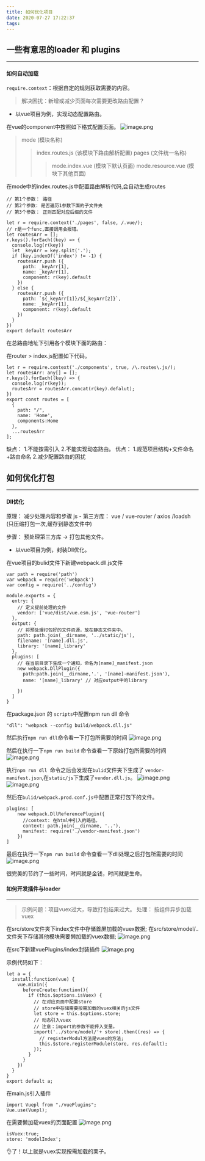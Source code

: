 ```yaml
---
title: 如何优化项目
date: 2020-07-27 17:22:37
tags:
---
```




## 一些有意思的loader 和 plugins
---

#### 如何自动加载
`require.context`：根据自定的规则获取需要的内容。

> 解决困扰：新增或减少页面每次需要更改路由配置？

* 以vue项目为例，实现动态配置路由。

在vue的component中按照如下格式配置页面。
![image.png](https://upload-images.jianshu.io/upload_images/11846892-47016d33b4647d29.png?imageMogr2/auto-orient/strip%7CimageView2/2/w/1240)

> mode (模块名称)
>> index.routes.js (该模块下路由解析配置)
>> pages (文件统一名称)
>>> mode.index.vue (模块下默认页面)
>>> mode.resource.vue  (模块下其他页面)

在mode中的index.routes.js中配置路由解析代码,会自动生成routes
```
// 第1个参数： 路径
// 第2个参数: 是否遍历1参数下面的子文件夹
// 第3个参数： 正则匹配对应后缀的文件

let r = require.context('./pages', false, /.vue/);
// r是一个func,直接调用会报错。
let routesArr = [];
r.keys().forEach((key) => {
  console.log(r(key))
  let _keyArr = key.split('.');
  if (key.indexOf('index') != -1) {
    routesArr.push ({
      path: _keyArr[1],
      name: _keyArr[1],
      component: r(key).default
    })
  } else {
    routesArr.push ({
      path: `${_keyArr[1]}/${_keyArr[2]}`,
      name: _keyArr[1],
      component: r(key).default
    })
  }
})
export default routesArr
```
在总路由地址下引用各个模块下面的路由：

在router > index.js配置如下代码。
```
let r = require.context('./components', true, /\.routes\.js/);
let routesArr: any[] = [];
r.keys().forEach((key) => {
  console.log(r(key));
  routesArr = routesArr.concat(r(key).defalut);
})
export const routes = [
  {
    path: "/",
    name: 'Home',
    components:Home
  },
  ...routesArr
];
```
缺点： 
  1.不能按需引入
  2.不能实现动态路由。
优点：
  1.规范项目结构+文件命名+路由命名
  2.减少配置路由的困扰

## 如何优化打包
---


#### Dll优化
原理： 减少处理内容和步骤
js - 第三方库： vue / vue-router / axios /loadsh (只压缩打包一次,缓存到静态文件中)

步骤： 预处理第三方库 -> 打包其他文件。

* 以vue项目为例，封装Dll优化。

在vue项目的bulid文件下新建webpack.dll.js文件
```
var path = require('path')
var webpack = require('webpack')
var config = require('../config')

module.exports = {
  entry: {
    // 定义提前处理的文件
    vendor: ['vue/dist/vue.esm.js', 'vue-router']
  },
  output: {
    // 将预处理打包好的文件资源，放在静态文件夹中。
    path: path.join(__dirname, '../static/js'),
    filename: '[name].dll.js',
    library: '[name]_library'
  },
  plugins: [
    // 在当前目录下生成一个通知，命名为[name]_manifest.json
    new webpack.DllPlugin({
      path:path.join(__dirname,'.', '[name]-manifest.json'),
      name: '[name]_library' // 对应output中的library

    })
  ]
}
```
在package.json 的 `scripts`中配置npm run dll 命令
```
"dll": "webpack --config build/webpack.dll.js"
```

然后执行`npm run dll`命令看一下打包所需要的时间
![image.png](https://upload-images.jianshu.io/upload_images/11846892-fafb831343c335b4.png?imageMogr2/auto-orient/strip%7CimageView2/2/w/1240)


然后在执行一下`npm run build` 命令查看一下原始打包所需要的时间
![image.png](https://upload-images.jianshu.io/upload_images/11846892-d5d9ff566fdbde19.png?imageMogr2/auto-orient/strip%7CimageView2/2/w/1240)


执行`npm run dll `命令之后会发现在`bulid`文件夹下生成了
`vendor-manifest.json`,在`static/js`下生成了`vendor.dll.js`。
![image.png](https://upload-images.jianshu.io/upload_images/11846892-4cf356217f7b1eb0.png?imageMogr2/auto-orient/strip%7CimageView2/2/w/1240)
![image.png](https://upload-images.jianshu.io/upload_images/11846892-4e1610e26c92530e.png?imageMogr2/auto-orient/strip%7CimageView2/2/w/1240)

然后在`bulid/webpack.prod.conf.js`中配置正常打包下的文件。

```
plugins: [
    new webpack.DllReferencePlugin({
      //context: 在html中引入的路径。
      context: path.join(__dirname, '..'),
      manifest: require('./vendor-manifest.json')
    })
]
```
最后在执行一下`npm run build` 命令查看一下dll处理之后打包所需要的时间
![image.png](https://upload-images.jianshu.io/upload_images/11846892-cd9552fdd529d347.png?imageMogr2/auto-orient/strip%7CimageView2/2/w/1240)


很完美的节约了一些时间，时间就是金钱，时间就是生命。
#### 如何开发插件与loader
---

> 示例问题：项目vuex过大，导致打包结果过大。
> 处理： 按组件异步加载vuex

在src/store文件夹下index文件中存储首屏加载的vuex数据;
在src/store/model/.. 文件夹下存储其他模块需要懒加载的vuex数据;
![image.png](https://upload-images.jianshu.io/upload_images/11846892-5b5262f39bc46f2c.png?imageMogr2/auto-orient/strip%7CimageView2/2/w/1240)

在src下新建vuePlugins/index封装插件
![image.png](https://upload-images.jianshu.io/upload_images/11846892-8799f362b4bdfdff.png?imageMogr2/auto-orient/strip%7CimageView2/2/w/1240)

示例代码如下：
```
let a = {
  install:function(vue) {
    vue.mixin({
      beforeCreate:function(){
        if (this.$options.isVuex) {
          // 在对应页面中配置store
          // store中存储需要按需加载的vuex相关的js文件
          let store = this.$options.store;
          // 动态引入vuex
          // 注意：import的参数不能传入变量。
          import('../store/model/'+ store).then((res) => {
            // registerModul方法是vuex的方法;
            this.$store.registerModule(store, res.default);
          });
        }
      }
    })
  }
}
export default a;
```
在main.js引入插件
```
import Vuepl from "./vuePlugins";
Vue.use(Vuepl);
```
在需要懒加载vuex的页面配置
![image.png](https://upload-images.jianshu.io/upload_images/11846892-c4e24d770a72ec58.png?imageMogr2/auto-orient/strip%7CimageView2/2/w/1240)
```
isVuex:true;
store: 'modelIndex';
```

👌了！以上就是vuex实现按需加载的栗子。
